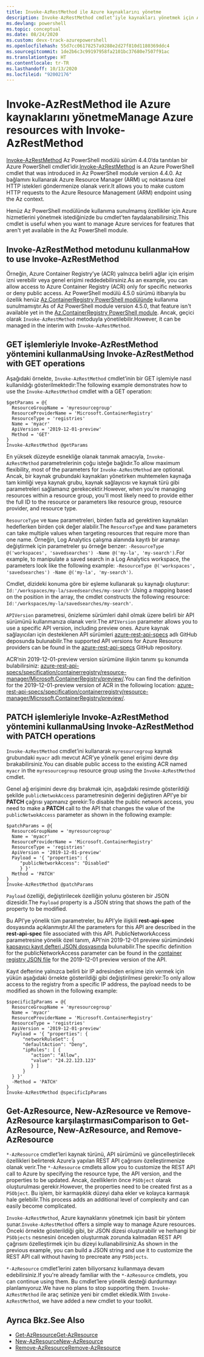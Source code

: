 ```yaml
---
title: Invoke-AzRestMethod ile Azure kaynaklarını yönetme
description: Invoke-AzRestMethod cmdlet’iyle kaynakları yönetmek için Azure PowerShell’i kullanma.
ms.devlang: powershell
ms.topic: conceptual
ms.date: 08/24/2020
ms.custom: devx-track-azurepowershell
ms.openlocfilehash: 55d7cc06178257a9288e2d27f810d1180369ddc4
ms.sourcegitcommit: 1de2b6c3c99197958fa2101bc37680e7507f91ac
ms.translationtype: HT
ms.contentlocale: tr-TR
ms.lasthandoff: 10/13/2020
ms.locfileid: "92002176"
---
```

# <a name="manage-azure-resources-with-invoke-azrestmethod"></a><span data-ttu-id="b7c07-103">Invoke-AzRestMethod ile Azure kaynaklarını yönetme</span><span class="sxs-lookup"><span data-stu-id="b7c07-103">Manage Azure resources with Invoke-AzRestMethod</span></span>

<span data-ttu-id="b7c07-104">[Invoke-AzRestMethod](/powershell/module/az.accounts/invoke-azrestmethod) Az PowerShell modülü sürüm 4.4.0’da tanıtılan bir Azure PowerShell cmdlet’idir.</span><span class="sxs-lookup"><span data-stu-id="b7c07-104">[Invoke-AzRestMethod](/powershell/module/az.accounts/invoke-azrestmethod) is an Azure PowerShell cmdlet that was introduced in Az PowerShell module version 4.4.0.</span></span> <span data-ttu-id="b7c07-105">Az bağlamını kullanarak Azure Resource Manager (ARM) uç noktasına özel HTTP istekleri göndermenize olanak verir.</span><span class="sxs-lookup"><span data-stu-id="b7c07-105">It allows you to make custom HTTP requests to the Azure Resource Management (ARM) endpoint using the Az context.</span></span>

<span data-ttu-id="b7c07-106">Henüz Az PowerShell modülünde kullanıma sunulmamış özellikler için Azure hizmetlerini yönetmek istediğinizde bu cmdlet’ten faydalanabilirsiniz.</span><span class="sxs-lookup"><span data-stu-id="b7c07-106">This cmdlet is useful when you want to manage Azure services for features that aren't yet available in the Az PowerShell module.</span></span>

## <a name="how-to-use-invoke-azrestmethod"></a><span data-ttu-id="b7c07-107">Invoke-AzRestMethod metodunu kullanma</span><span class="sxs-lookup"><span data-stu-id="b7c07-107">How to use Invoke-AzRestMethod</span></span>

<span data-ttu-id="b7c07-108">Örneğin, Azure Container Registry’ye (ACR) yalnızca belirli ağlar için erişim izni verebilir veya genel erişimi reddedebilirsiniz.</span><span class="sxs-lookup"><span data-stu-id="b7c07-108">As an example, you can allow access to Azure Container Registry (ACR) only for specific networks or deny public access.</span></span> <span data-ttu-id="b7c07-109">Az PowerShell modülü 4.5.0 sürümü itibarıyla bu özellik henüz [Az.ContainerRegistry PowerShell modülünde](/powershell/module/Az.ContainerRegistry/) kullanıma sunulmamıştır.</span><span class="sxs-lookup"><span data-stu-id="b7c07-109">As of Az PowerShell module version 4.5.0, that feature isn't available yet in the [Az.ContainerRegistry PowerShell module](/powershell/module/Az.ContainerRegistry/).</span></span> <span data-ttu-id="b7c07-110">Ancak, geçici olarak `Invoke-AzRestMethod` metoduyla yönetilebilir.</span><span class="sxs-lookup"><span data-stu-id="b7c07-110">However, it can be managed in the interim with `Invoke-AzRestMethod`.</span></span>

## <a name="using-invoke-azrestmethod-with-get-operations"></a><span data-ttu-id="b7c07-111">GET işlemleriyle Invoke-AzRestMethod yöntemini kullanma</span><span class="sxs-lookup"><span data-stu-id="b7c07-111">Using Invoke-AzRestMethod with GET operations</span></span>

<span data-ttu-id="b7c07-112">Aşağıdaki örnekte, `Invoke-AzRestMethod` cmdlet’inin bir GET işlemiyle nasıl kullanıldığı gösterilmektedir:</span><span class="sxs-lookup"><span data-stu-id="b7c07-112">The following example demonstrates how to use the `Invoke-AzRestMethod` cmdlet with a GET operation:</span></span>

```azurepowershell-interactive
$getParams = @{
  ResourceGroupName = 'myresourcegroup'
  ResourceProviderName = 'Microsoft.ContainerRegistry'
  ResourceType = 'registries'
  Name = 'myacr'
  ApiVersion = '2019-12-01-preview'
  Method = 'GET'
}
Invoke-AzRestMethod @getParams
```

<span data-ttu-id="b7c07-113">En yüksek düzeyde esnekliğe olanak tanımak amacıyla, `Invoke-AzRestMethod` parametrelerinin çoğu isteğe bağlıdır.</span><span class="sxs-lookup"><span data-stu-id="b7c07-113">To allow maximum flexibility, most of the parameters for `Invoke-AzRestMethod` are optional.</span></span>
<span data-ttu-id="b7c07-114">Ancak, bir kaynak grubundaki kaynakları yönetirken muhtemelen kaynağa tam kimliği veya kaynak grubu, kaynak sağlayıcısı ve kaynak türü gibi parametreleri sağlamanız gerekecektir.</span><span class="sxs-lookup"><span data-stu-id="b7c07-114">However, when you're managing resources within a resource group, you'll most likely need to provide either the full ID to the resource or parameters like resource group, resource provider, and resource type.</span></span>

<span data-ttu-id="b7c07-115">`ResourceType` ve `Name` parametreleri, birden fazla ad gerektiren kaynakları hedeflerken birden çok değer alabilir.</span><span class="sxs-lookup"><span data-stu-id="b7c07-115">The `ResourceType` and `Name` parameters can take multiple values when targeting resources that require more than one name.</span></span> <span data-ttu-id="b7c07-116">Örneğin, Log Analytics çalışma alanında kayıtlı bir aramayı değiştirmek için parametreler şu örneğe benzer: `-ResourceType @('workspaces', 'savedsearches') -Name @('my-la', 'my-search')`.</span><span class="sxs-lookup"><span data-stu-id="b7c07-116">For example, to manipulate a saved search in a Log Analytics workspace, the parameters look like the following example: `-ResourceType @('workspaces', 'savedsearches') -Name @('my-la', 'my-search')`.</span></span>

<span data-ttu-id="b7c07-117">Cmdlet, dizideki konuma göre bir eşleme kullanarak şu kaynağı oluşturur: `Id:'/workspaces/my-la/savedsearches/my-search'`.</span><span class="sxs-lookup"><span data-stu-id="b7c07-117">Using a mapping based on the position in the array, the cmdlet constructs the following resource: `Id:'/workspaces/my-la/savedsearches/my-search'`.</span></span>

<span data-ttu-id="b7c07-118">`APIVersion` parametresi, önizleme sürümleri dahil olmak üzere belirli bir API sürümünü kullanmanıza olanak verir.</span><span class="sxs-lookup"><span data-stu-id="b7c07-118">The `APIVersion` parameter allows you to use a specific API version, including preview ones.</span></span> <span data-ttu-id="b7c07-119">Azure kaynak sağlayıcıları için desteklenen API sürümleri [azure-rest-api-specs](https://github.com/Azure/azure-rest-api-specs) adlı GitHub deposunda bulunabilir.</span><span class="sxs-lookup"><span data-stu-id="b7c07-119">The supported API versions for Azure Resource providers can be found in the [azure-rest-api-specs](https://github.com/Azure/azure-rest-api-specs) GitHub repository.</span></span>

<span data-ttu-id="b7c07-120">ACR’nin 2019-12-01-preview version sürümüne ilişkin tanımı şu konumda bulabilirsiniz: [azure-rest-api-specs/specification/containerregistry/resource-manager/Microsoft.ContainerRegistry/preview/](https://github.com/Azure/azure-rest-api-specs/tree/master/specification/containerregistry/resource-manager/Microsoft.ContainerRegistry/preview).</span><span class="sxs-lookup"><span data-stu-id="b7c07-120">You can find the definition for the 2019-12-01-preview version of ACR in the following location: [azure-rest-api-specs/specification/containerregistry/resource-manager/Microsoft.ContainerRegistry/preview/](https://github.com/Azure/azure-rest-api-specs/tree/master/specification/containerregistry/resource-manager/Microsoft.ContainerRegistry/preview).</span></span>

## <a name="using-invoke-azrestmethod-with-patch-operations"></a><span data-ttu-id="b7c07-121">PATCH işlemleriyle Invoke-AzRestMethod yöntemini kullanma</span><span class="sxs-lookup"><span data-stu-id="b7c07-121">Using Invoke-AzRestMethod with PATCH operations</span></span>

<span data-ttu-id="b7c07-122">`Invoke-AzRestMethod` cmdlet’ini kullanarak `myresourcegroup` kaynak grubundaki `myacr` adlı mevcut ACR’ye yönelik genel erişimi devre dışı bırakabilirsiniz.</span><span class="sxs-lookup"><span data-stu-id="b7c07-122">You can disable public access to the existing ACR named `myacr` in the `myresourcegroup` resource group using the `Invoke-AzRestMethod` cmdlet.</span></span>

<span data-ttu-id="b7c07-123">Genel ağ erişimini devre dışı bırakmak için, aşağıdaki resimde gösterildiği şekilde `publicNetwokAccess` parametresinin değerini değiştiren API’ye bir **PATCH** çağrısı yapmanız gerekir:</span><span class="sxs-lookup"><span data-stu-id="b7c07-123">To disable the public network access, you need to make a **PATCH** call to the API that changes the value of the `publicNetwokAccess` parameter as shown in the following example:</span></span>

```azurepowershell-interactive
$patchParams = @{
  ResourceGroupName = 'myresourcegroup'
  Name = 'myacr'
  ResourceProviderName = 'Microsoft.ContainerRegistry'
  ResourceType = 'registries'
  ApiVersion = '2019-12-01-preview'
  Payload = '{ "properties": {
     "publicNetworkAccess": "Disabled"
     } }'
  Method = 'PATCH'
}
Invoke-AzRestMethod @patchParams
```

<span data-ttu-id="b7c07-124">`Payload` özelliği, değiştirilecek özelliğin yolunu gösteren bir JSON dizesidir.</span><span class="sxs-lookup"><span data-stu-id="b7c07-124">The `Payload` property is a JSON string that shows the path of the property to be modified.</span></span>

<span data-ttu-id="b7c07-125">Bu API’ye yönelik tüm parametreler, bu API’yle ilişkili **rest-api-spec** dosyasında açıklanmıştır.</span><span class="sxs-lookup"><span data-stu-id="b7c07-125">All the parameters for this API are described in the **rest-api-spec** file associated with this API.</span></span>
<span data-ttu-id="b7c07-126">PublicNetworkAccess parametresine yönelik özel tanım, API’nin 2019-12-01 preview sürümündeki [kapsayıcı kayıt defteri JSON dosyasında](https://github.com/Azure/azure-rest-api-specs/blob/2a9da9a79d0a7b74089567ec4f0289f3e0f31bec/specification/containerregistry/resource-manager/Microsoft.ContainerRegistry/preview/2019-12-01-preview/containerregistry.json) bulunabilir.</span><span class="sxs-lookup"><span data-stu-id="b7c07-126">The specific definition for the publicNetworkAccess parameter can be found in the [container registry JSON file](https://github.com/Azure/azure-rest-api-specs/blob/2a9da9a79d0a7b74089567ec4f0289f3e0f31bec/specification/containerregistry/resource-manager/Microsoft.ContainerRegistry/preview/2019-12-01-preview/containerregistry.json) for the 2019-12-01 preview version of the API.</span></span>

<span data-ttu-id="b7c07-127">Kayıt defterine yalnızca belirli bir IP adresinden erişime izin vermek için yükün aşağıdaki örnekte gösterildiği gibi değiştirilmesi gerekir:</span><span class="sxs-lookup"><span data-stu-id="b7c07-127">To only allow access to the registry from a specific IP address, the payload needs to be modified as shown in the following example:</span></span>

```azurepowershell-interactive
$specificIpParams = @{
  ResourceGroupName = 'myresourcegroup'
  Name = 'myacr'
  ResourceProviderName = 'Microsoft.ContainerRegistry'
  ResourceType = 'registries'
  ApiVersion = '2019-12-01-preview'
  Payload = '{ "properties": {
      "networkRuleSet": {
      "defaultAction": "Deny",
      "ipRules": [ {
         "action": "Allow",
         "value": "24.22.123.123"
         } ]
      }
  } }'
  -Method = 'PATCH'
}
Invoke-AzRestMethod @specificIpParams
```

## <a name="comparison-to-get-azresource-new-azresource-and-remove-azresource"></a><span data-ttu-id="b7c07-128">Get-AzResource, New-AzResource ve Remove-AzResource karşılaştırması</span><span class="sxs-lookup"><span data-stu-id="b7c07-128">Comparison to Get-AzResource, New-AzResource, and Remove-AzResource</span></span>

<span data-ttu-id="b7c07-129">`*-AzResource` cmdlet’leri kaynak türünü, API sürümünü ve güncelleştirilecek özellikleri belirterek Azure’a yapılan REST API çağrısını özelleştirmenize olanak verir.</span><span class="sxs-lookup"><span data-stu-id="b7c07-129">The `*-AzResource` cmdlets allow you to customize the REST API call to Azure by specifying the resource type, the API version, and the properties to be updated.</span></span> <span data-ttu-id="b7c07-130">Ancak, özelliklerin önce `PSObject` olarak oluşturulması gerekir.</span><span class="sxs-lookup"><span data-stu-id="b7c07-130">However, the properties need to be created first as a `PSObject`.</span></span> <span data-ttu-id="b7c07-131">Bu işlem, bir karmaşıklık düzeyi daha ekler ve kolayca karmaşık hale gelebilir.</span><span class="sxs-lookup"><span data-stu-id="b7c07-131">This process adds an additional level of complexity and can easily become complicated.</span></span>

<span data-ttu-id="b7c07-132">`Invoke-AzRestMethod`, Azure kaynaklarını yönetmek için basit bir yöntem sunar.</span><span class="sxs-lookup"><span data-stu-id="b7c07-132">`Invoke-AzRestMethod` offers a simple way to manage Azure resources.</span></span> <span data-ttu-id="b7c07-133">Önceki örnekte gösterildiği gibi, bir JSON dizesi oluşturabilir ve herhangi bir `PSObjects` nesnesini önceden oluşturmak zorunda kalmadan REST API çağrısını özelleştirmek için bu dizeyi kullanabilirsiniz.</span><span class="sxs-lookup"><span data-stu-id="b7c07-133">As shown in the previous example, you can build a JSON string and use it to customize the REST API call without having to precreate any `PSObjects`.</span></span>

<span data-ttu-id="b7c07-134">`*-AzResource` cmdlet’lerini zaten biliyorsanız kullanmaya devam edebilirsiniz.</span><span class="sxs-lookup"><span data-stu-id="b7c07-134">If you're already familiar with the `*-AzResource` cmdlets, you can continue using them.</span></span> <span data-ttu-id="b7c07-135">Bu cmdlet’lere yönelik desteği durdurmayı planlamıyoruz.</span><span class="sxs-lookup"><span data-stu-id="b7c07-135">We have no plans to stop supporting them.</span></span> <span data-ttu-id="b7c07-136">`Invoke-AzRestMethod` ile araç setinize yeni bir cmdlet ekledik.</span><span class="sxs-lookup"><span data-stu-id="b7c07-136">With `Invoke-AzRestMethod`, we have added a new cmdlet to your toolkit.</span></span>

## <a name="see-also"></a><span data-ttu-id="b7c07-137">Ayrıca Bkz.</span><span class="sxs-lookup"><span data-stu-id="b7c07-137">See Also</span></span>

* [<span data-ttu-id="b7c07-138">Get-AzResource</span><span class="sxs-lookup"><span data-stu-id="b7c07-138">Get-AzResource</span></span>](/powershell/module/az.resources/get-azresource)
* [<span data-ttu-id="b7c07-139">New-AzResource</span><span class="sxs-lookup"><span data-stu-id="b7c07-139">New-AzResource</span></span>](/powershell/module/az.resources/new-azresource)
* [<span data-ttu-id="b7c07-140">Remove-AzResource</span><span class="sxs-lookup"><span data-stu-id="b7c07-140">Remove-AzResource</span></span>](/powershell/module/az.resources/remove-azresource)
